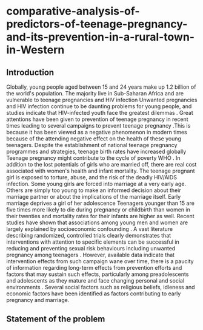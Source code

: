 # comparative-analysis-of-predictors-of-teenage-pregnancy-and-its-prevention-in-a-rural-town-in-Western
## Introduction
Globally, young people aged between 15 and 24 years make up 1.2 billion of the world's population. The majority live in Sub-Saharan Africa and are vulnerable to teenage pregnancies and HIV infection Unwanted pregnancies and HIV infection continue to be daunting problems for young people, and studies indicate that HIV-infected youth face the greatest dilemmas . Great attentions have been given to prevention of teenage pregnancy in recent times leading to several campaigns to prevent teenage pregnancy .This is because it has been viewed as a negative phenomenon in modern times because of the attending negative effect on the health of these young teenagers. Despite the establishment of national teenage pregnancy programmes and strategies, teenage birth rates have increased globally 
Teenage pregnancy might contribute to the cycle of poverty WHO . In addition to the lost potentials of girls who are married off, there are real cost associated with women's health and infant mortality. The teenage pregnant girl is exposed to torture, abuse, and the risk of the deadly HIV/AIDS infection. Some young girls are forced into marriage at a very early age. Others are simply too young to make an informed decision about their marriage partner or about the implications of the marriage itself. Early marriage deprives a girl of her adolescence Teenagers younger than 15 are five times more likely to die during pregnancy or childbirth than women in their twenties and mortality rates for their infants are higher as well. Recent studies have shown that associations among young men and women are largely explained by socioeconomic confounding .
A vast literature describing randomized, controlled trials clearly demonstrates that interventions with attention to specific elements can be successful in reducing and preventing sexual risk behaviours including unwanted pregnancy among teenagers . However, available data indicate that intervention effects from such campaign wane over time, there is a paucity of information regarding long-term effects from prevention efforts and factors that may sustain such effects, particularly among preadolescents and adolescents as they mature and face changing personal and social environments . Several social factors such as religious beliefs, idleness and economic factors have been identified as factors contributing to early pregnancy and marriage.
## Statement of the problem

